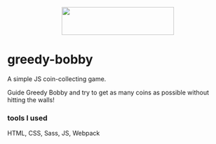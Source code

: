 <p align="center">
  <img width="256" height="64" src="http://kasialach.pl/images/bobby-pixel.png">
</p>

# greedy-bobby

A simple JS coin-collecting game. 

Guide Greedy Bobby and try to get as many coins as possible without hitting the walls! 

### tools I used

HTML, CSS, Sass, JS, Webpack
